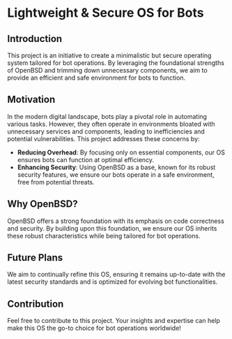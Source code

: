 # Lightweight & Secure OS for Bots

## Introduction
This project is an initiative to create a minimalistic but secure operating system tailored for bot operations. By leveraging the foundational strengths of OpenBSD and trimming down unnecessary components, we aim to provide an efficient and safe environment for bots to function.

## Motivation
In the modern digital landscape, bots play a pivotal role in automating various tasks. However, they often operate in environments bloated with unnecessary services and components, leading to inefficiencies and potential vulnerabilities. This project addresses these concerns by:
- **Reducing Overhead**: By focusing only on essential components, our OS ensures bots can function at optimal efficiency.
- **Enhancing Security**: Using OpenBSD as a base, known for its robust security features, we ensure our bots operate in a safe environment, free from potential threats.

## Why OpenBSD?
OpenBSD offers a strong foundation with its emphasis on code correctness and security. By building upon this foundation, we ensure our OS inherits these robust characteristics while being tailored for bot operations.

## Future Plans
We aim to continually refine this OS, ensuring it remains up-to-date with the latest security standards and is optimized for evolving bot functionalities.

## Contribution
Feel free to contribute to this project. Your insights and expertise can help make this OS the go-to choice for bot operations worldwide!

